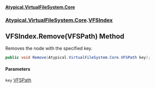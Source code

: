 #### [Atypical.VirtualFileSystem.Core](VirtualFileSystem.md 'VirtualFileSystem')
### [Atypical.VirtualFileSystem.Core](VirtualFileSystem.md#Atypical.VirtualFileSystem.Core 'Atypical.VirtualFileSystem.Core').[VFSIndex](VFSIndex.md 'Atypical.VirtualFileSystem.Core.VFSIndex')

## VFSIndex.Remove(VFSPath) Method

Removes the node with the specified key.

```csharp
public void Remove(Atypical.VirtualFileSystem.Core.VFSPath key);
```
#### Parameters

<a name='Atypical.VirtualFileSystem.Core.VFSIndex.Remove(Atypical.VirtualFileSystem.Core.VFSPath).key'></a>

`key` [VFSPath](VFSPath.md 'Atypical.VirtualFileSystem.Core.VFSPath')